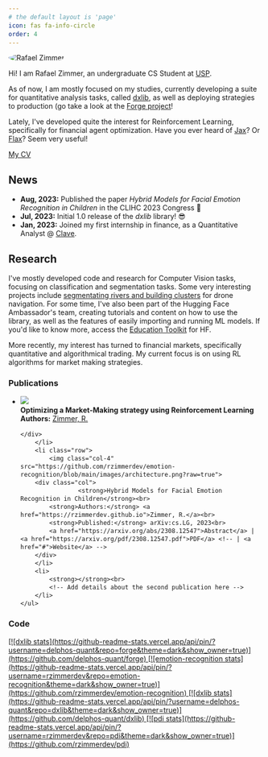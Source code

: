 ```yaml
---
# the default layout is 'page'
icon: fas fa-info-circle
order: 4
---
```


<!-- Introduction Section -->
<section class="row">
<!-- Profile Image -->
    <img class="col col-auto" style="border-radius: 50%; object-fit: cover;" src="{{ '/assets/img/profile.png' }}" alt="Rafael Zimmer" width=250 height=250>
    <div class="col">
    	    <p>Hi! I am Rafael Zimmer, an undergraduate CS Student at <a href="https://usp.br/">USP</a>.</p>
    <p>As of now, I am mostly focused on my studies, currently developing a suite for quantitative analysis tasks, called <a href="https://github.com/delphos-quant/dxlib">dxlib</a>, as well as deploying strategies to production (go take a look at the <a href="https://github.com/delphos-quant/forge">Forge project</a>!</p>
    <p>Lately, I've developed quite the interest for Reinforcement Learning, specifically for financial agent optimization. Have you ever heard of <a href="https://jax.readthedocs.io/">Jax</a>? Or <a href="https://flax.readthedocs.io/">Flax</a>? Seem very useful!</p>
    <p><bold><a href="/cv">My CV</a></bold></p>
    </div>
</section>

<!-- News Section -->
<section>
    <h2>News</h2>
    <ul>
        <li><strong>Aug, 2023:</strong> Published the paper <i>Hybrid Models for Facial Emotion Recognition in Children</i> in the CLIHC 2023 Congress 🎉</li>
        <li><strong>Jul, 2023:</strong> Initial 1.0 release of the <i>dxlib</i> library! 😎</li>
        <li><strong>Jan, 2023:</strong> Joined my first internship in finance, as a Quantitative Analyst @ <a href="https://www.clavecapital.com.br/">Clave</a>.</li>
    </ul>
</section>

<!-- Research Section -->
<section>
    <h2>Research</h2>
    <p>I've mostly developed code and research for Computer Vision tasks, focusing on classification and segmentation tasks. Some very interesting projects include <a href="https://github.com/rzimmerdev/emotion-recognition">segmentating rivers and building clusters</a> for drone navigation. For some time, I've also been part of the Hugging Face Ambassador's team, creating tutorials and content on how to use the library, as well as the features of easily importing and running ML models. If you'd like to know more, access the <a href="https://github.com/rzimmerdev/education-toolkit/tree/main">Education Toolkit</a> for HF.</p>
    <p>More recently, my interest has turned to financial markets, specifically quantitative and algorithmical trading. My current focus is on using RL algorithms for market making strategies.</p>
</section>

<!-- Publications Section -->
<section>
    <h3>Publications</h3>
    <ul>
        <li class="row">
        	<img class="col-4" src="https://media.tenor.com/9Up2fSPNadoAAAAC/reinforcement-learning-cartpole-v0.gif">
		<div class="col">
		            <strong>Optimizing a Market-Making strategy using Reinforcement Learning</strong><br>
            <strong>Authors:</strong> <a href="https://rzimmerdev.github.io">Zimmer, R.</a><br>
            
	</div>
        </li>
        <li class="row">
        	<img class="col-4" src="https://github.com/rzimmerdev/emotion-recognition/blob/main/images/architecture.png?raw=true">
		<div class="col">
		            <strong>Hybrid Models for Facial Emotion Recognition in Children</strong><br>
            <strong>Authors:</strong> <a href="https://rzimmerdev.github.io">Zimmer, R.</a><br>
            <strong>Published:</strong> arXiv:cs.LG, 2023<br>
            <a href="https://arxiv.org/abs/2308.12547">Abstract</a> | <a href="https://arxiv.org/pdf/2308.12547.pdf">PDF</a> <!-- | <a href="#">Website</a> -->
		</div>
        </li>
        <li>
            <strong></strong><br>
            <!-- Add details about the second publication here -->
        </li>
    </ul>
</section>

<!-- Code Section -->
<style>
.repositories img {
	width: 350px !important;
	margin: 10px 10px;
	object-fit: fill;
	object-position: left;
}

.repositories img:hover {
	transform: scale(1.01);
}
</style>

<section>
    <h3>Code</h3>
<div class="repositories flex">
    <a href="https://github.com/delphos-quant/forge" markdown="1">
        [![dxlib stats](https://github-readme-stats.vercel.app/api/pin/?username=delphos-quant&repo=forge&theme=dark&show_owner=true)](https://github.com/delphos-quant/forge)
    </a>
    <a href="https://github.com/rzimmerdev/emotion-recognition" markdown="1">
        [![emotion-recognition stats](https://github-readme-stats.vercel.app/api/pin/?username=rzimmerdev&repo=emotion-recognition&theme=dark&show_owner=true)](https://github.com/rzimmerdev/emotion-recognition)
    </a>
    <a href="https://github.com/delphos-quant/dxlib" markdown="1">
        [![dxlib stats](https://github-readme-stats.vercel.app/api/pin/?username=delphos-quant&repo=dxlib&theme=dark&show_owner=true)](https://github.com/delphos-quant/dxlib)
    </a>
    <a href="https://github.com/rzimmerdev/pdi" markdown="1">
        [![pdi stats](https://github-readme-stats.vercel.app/api/pin/?username=rzimmerdev&repo=pdi&theme=dark&show_owner=true)](https://github.com/rzimmerdev/pdi)
    </a>
</div>

</section>


